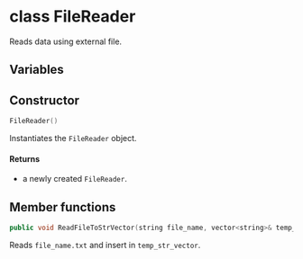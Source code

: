 # class FileReader

Reads data using external file.

## Variables

## Constructor

```cpp
FileReader()
```

Instantiates the `FileReader` object.

#### Returns

- a newly created `FileReader`.

## Member functions

```cpp
public void ReadFileToStrVector(string file_name, vector<string>& temp_str_vector)
```

Reads `file_name.txt` and insert in `temp_str_vector`.
